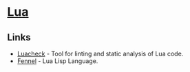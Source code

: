# [Lua](https://www.lua.org)
## Links
- [Luacheck](https://github.com/mpeterv/luacheck) -  Tool for linting and static analysis of Lua code.
- [Fennel](https://github.com/bakpakin/Fennel) - Lua Lisp Language.